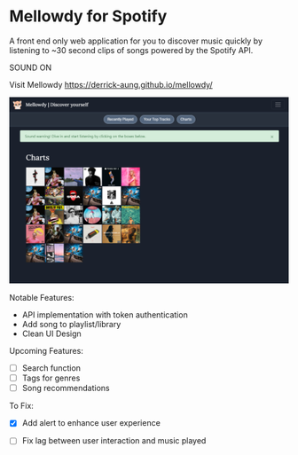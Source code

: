 # Mellowdy for Spotify 
A front end only web application for you to discover music quickly by listening to ~30 second clips of songs powered by the Spotify API.

SOUND ON

Visit Mellowdy
https://derrick-aung.github.io/mellowdy/

![](mellowdy.png)

Notable Features:
- API implementation with token authentication
- Add song to playlist/library 
- Clean UI Design  

Upcoming Features:
- [ ] Search function
- [ ] Tags for genres
- [ ] Song recommendations

To Fix:
- [X] Add alert to enhance user experience
- [ ] Fix lag between user interaction and music played

